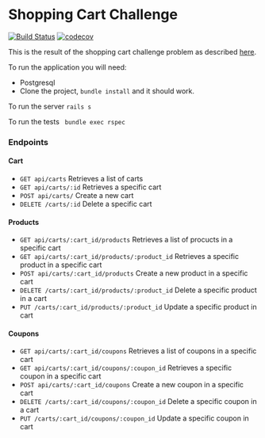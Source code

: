 # Shopping Cart Challenge
[![Build Status](https://travis-ci.com/gabrielrumiranda/shopping-cart-challenge.svg?token=GfyTWppvNS6iqPXpPdBX&branch=master)](https://travis-ci.com/gabrielrumiranda/shopping-cart-challenge)
[![codecov](https://codecov.io/gh/gabrielrumiranda/shopping-cart-challenge/branch/master/graph/badge.svg?token=AjTcBBQAap)](https://codecov.io/gh/gabrielrumiranda/shopping-cart-challenge)

This is the result of the shopping cart challenge problem as described [here](https://gist.github.com/halan/8db191aa340a90b32310c0c956418824).

To run the application you will need:

* Postgresql
* Clone the project, `bundle install` and it should work.

To run the server
 ``` rails s ```
 
To run the tests
``` bundle exec rspec``` 

### Endpoints

#### Cart
* ``` GET api/carts ``` Retrieves a list of carts
* ``` GET api/carts/:id ``` Retrieves a specific cart
* ``` POST api/carts/ ``` Create a new cart
* ``` DELETE /carts/:id ``` Delete a specific cart

#### Products
* ``` GET api/carts/:cart_id/products ``` Retrieves a list of procucts in a specific cart
* ``` GET api/carts/:cart_id/products/:product_id ``` Retrieves a specific product in a specific cart
* ``` POST api/carts/:cart_id/products ``` Create a new product in a specific cart
* ``` DELETE /carts/:cart_id/products/:product_id ``` Delete a specific product in a cart
* ``` PUT /carts/:cart_id/products/:product_id ``` Update a specific product in cart

#### Coupons
* ``` GET api/carts/:cart_id/coupons ``` Retrieves a list of coupons in a specific cart
* ``` GET api/carts/:cart_id/coupons/:coupon_id ``` Retrieves a specific coupon in a specific cart
* ``` POST api/carts/:cart_id/coupons ``` Create a new coupon in a specific cart
* ``` DELETE /carts/:cart_id/coupons/:coupon_id ``` Delete a specific coupon in a cart
* ``` PUT /carts/:cart_id/coupons/:coupon_id ``` Update a specific coupon in cart

